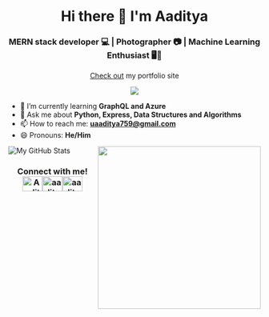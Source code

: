 <h1 align="center">Hi there 👋 I'm Aaditya</h1>
<h3 align="center">MERN stack developer 💻 | Photographer 📷 | Machine Learning Enthusiast 🖥️🧠</h3>

<p align="center"><a href="aaditya47.github.io/portfolio">Check out</a> my portfolio site</p>

<p align=center> <img src="https://komarev.com/ghpvc/?username=aaditya47&style=flat-square" /> </p>

- 🌱 I’m currently learning **GraphQL and Azure**
- 💬 Ask me about **Python, Express, Data Structures and Algorithms**
- 📫 How to reach me: **uaaditya759@gmail.com**
- 😄 Pronouns: **He/Him**

<div align=center>
    <a href="https://github.com/anuraghazra/github-readme-stats">
      <img width=325 align="right" src="https://github-readme-stats.vercel.app/api/top-langs/?username=aaditya47&langs_count=20&theme=highcontrast&layout=compact" />
    </a>
</div>

![My GitHub Stats](https://github-readme-stats.vercel.app/api?username=aaditya47)

<h3 align="center">Connect with me!
<div style="display: flex; justify-content: center;">
  <p> </p>
<a href="https://www.linkedin.com/in/aadityaumashankar/" target="blank"><img align="center" src="https://cdn.jsdelivr.net/npm/simple-icons@3.0.1/icons/linkedin.svg" alt=Aaditya Umashankar on LinkedIn" height="30" width="40" /></a>
<a href="https://www.instagram.com/aaditya._47/" target="blank"><img align="center" src="https://cdn.jsdelivr.net/npm/simple-icons@3.0.1/icons/instagram.svg" alt=aaditya._47 on Instagram" height="30" width="40" /></a>
<a href="https://www.discord.gg/aaditya47#4679" target="blank"><img align="center" src="https://cdn.jsdelivr.net/npm/simple-icons@3.0.1/icons/discord.svg" alt=aaditya47#4679 on Discord" height="30" width="40" /></a></h3>
</div>
